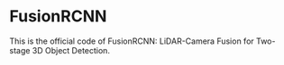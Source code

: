 # FusionRCNN
This is the official code of FusionRCNN: LiDAR-Camera Fusion for Two-stage 3D Object Detection.

